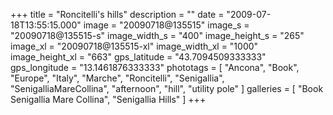 +++
title = "Roncitelli's hills"
description = ""
date = "2009-07-18T13:55:15.000"
image = "20090718@135515"
image_s = "20090718@135515-s"
image_width_s = "400"
image_height_s = "265"
image_xl = "20090718@135515-xl"
image_width_xl = "1000"
image_height_xl = "663"
gps_latitude = "43.7094509333333"
gps_longitude = "13.1461876333333"
phototags = [ "Ancona", "Book", "Europe", "Italy", "Marche", "Roncitelli", "Senigallia", "SenigalliaMareCollina", "afternoon", "hill", "utility pole" ]
galleries = [ "Book Senigallia Mare Collina", "Senigallia Hills" ]
+++
